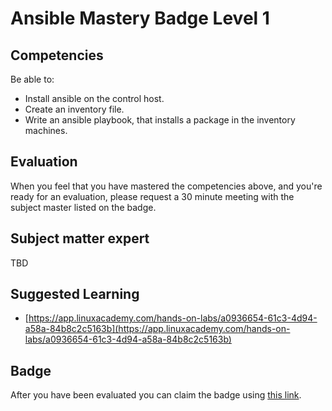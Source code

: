 # Ansible Mastery Badge Level 1

## Competencies
Be able to:
 - Install ansible on the control host.
 - Create an inventory file.
 - Write an ansible playbook, that installs a package in the inventory machines.
## Evaluation
When you feel that you have mastered the competencies above, and you're ready for an evaluation, please request a 30 minute meeting with the subject master listed on the badge.

## Subject matter expert
TBD

## Suggested Learning
- [https://app.linuxacademy.com/hands-on-labs/a0936654-61c3-4d94-a58a-84b8c2c5163b](https://app.linuxacademy.com/hands-on-labs/a0936654-61c3-4d94-a58a-84b8c2c5163b)

## Badge
 After you have been evaluated you can claim the badge using [this link](https://badgr.com/issuers/5d99f5d946e0fb002174dd54/badges/5e5d91780f3de271440ccf71/overview).
